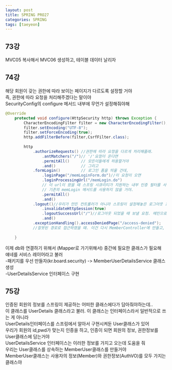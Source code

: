```yaml
---
layout: post
title: SPRING PRO27
categories: SPRING
tags: [taeyeon]
---
```


## 73강 

MVC05 복사해서 MVC06 생성하고, 테이블 데이터 날리자<br>

## 74강

해당 회원이 갖는 권한에 따라 보이는 페이지가 다르도록 설정할 거야<br>
즉, 권한에 따라 요청을 처리해주겠다는 말이야<br>
SecurityConfig의 configure 메서드 내부에 무언가 설정해줘야해<br>

```1=SecurityConfig.java
@Override
	protected void configure(HttpSecurity http) throws Exception {
		CharacterEncodingFilter filter = new CharacterEncodingFilter();
		filter.setEncoding("UTF-8");
		filter.setForceEncoding(true);
		http.addFilterBefore(filter,CsrfFilter.class);
		
		http
			.authorizeRequests() //권한에 따라 요청을 다르게 처리해줄래. 
				.antMatchers("/")// '/'요청이 온다면 
				.permitAll()     // 모든이들에게 허용할거야
				.and()           // 그리고 
			.formLogin() 		 // 로그인 폼을 띄울 건데,
				.loginPage("/memLoginForm.do")//이 요청이 오면 
				.loginProcessingUrl("/memLogin.do")
				// 이 url이 왔을 때 스프링 시큐리티가 지원하는 내부 인증 필터를 사용할거야
				// 기존의 memLogin 메서드를 사용하지 않을 거야.
				.permitAll()
				.and()
			.logout()//우리가 만든 컨트롤러가 아니라 스프링이 설정해놓은 로그아웃 프로세스를 밟을거야
				.invalidateHttpSession(true)
				.logoutSuccessUrl("/")//로그아웃 되었을 때 보낼 요청. 메인으로 보내겠다.
				.and()
			.exceptionHandling().accessDeniedPage("/access-denied");
			//잘못된 경로로 접근하였을 때. 이건 다시 MemberController에 만들고, jsp까지 만들어주자
			
	}
```

이제 db와 연결하기 위해서 (Mapper로 가기위해서) 중간에 필요한 클래스가 필요해<br>
얘네를 서비스 레이어라고 불러<br>
-패키지를 우선 만들자(kr.board.security) -> MemberUserDetailsService 클래스 생성<br>
-UserDetailsService 인터페이스 구현

## 75강

인증된 회원의 정보를 스프링이 제공하는 어떠한 클래스에다가 담아줘야하는데..<br>
이 클래스를 UserDetails 클래스라고 불러. 이 클래스는 인터페이스라서 일반적으로 쓰는 게 아니라<br>
UserDetails인터페이스를 스프링에서 알아서 구현시켜둔 User클래스가 있어<br>
우리가 회원의 id,pwd가 맞는지 인증을 하고, 인증이 되면 회원의 정보, 권한정보를 User클래스에 담는거야<br>
UserDetailsService 인터페이스는 이러한 정보를 가지고 오는데 도움을 줘<br>
우리는 User클래스를 상속하는 MemberUser클래스를 만들거야<br>
MemberUser클래스는 사용자의 정보(Member)와 권한정보(AuthVO)를 모두 가지는 클래스야<br>





